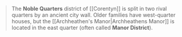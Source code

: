 > The **Noble Quarters** district of [[Corentyn]] is split in two rival quarters by an ancient city wall. Older families have west-quarter houses, but the [[Archheathen's Manor|Archheathens Manor]] is located in the east quarter (often called **Manor District**).







